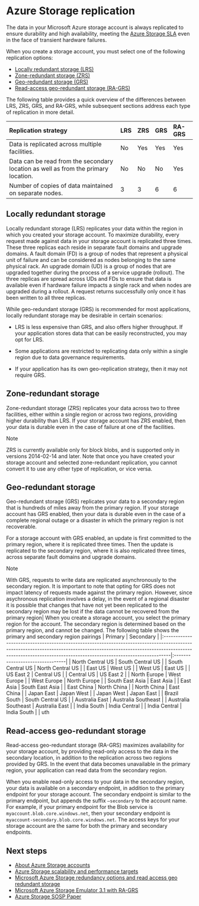 
<properties 
  pageTitle="Azure Storage replication | Microsoft Azure" 
  description="Data in your Microsoft Azure storage account is replicated for durability and high availability. Replication options include locally redundant storage (LRS), zone-redundant storage (ZRS), geo-redundant storage (GRS), and read-access geo-redundant storage (RA-GRS)." 
  services="storage" 
  documentationCenter="" 
  authors="tamram" 
  manager="carmonm" 
  editor="tysonn"/>

<tags 
  ms.service="storage" 
  ms.workload="storage" 
  ms.tgt_pltfrm="na" 
  ms.devlang="na" 
  ms.topic="article" 
  ms.date="01/22/2016" 
  ms.author="tamram"/>

# Azure Storage replication
The data in your Microsoft Azure storage account is always replicated to ensure durability and high availability, meeting the [Azure Storage SLA](https://azure.microsoft.com/support/legal/sla/) even in the face of transient hardware failures.

When you create a storage account, you must select one of the following replication options:  

* [Locally redundant storage (LRS)](#locally-redundant-storage.md)
* [Zone-redundant storage (ZRS)](#zone-redundant-storage.md)
* [Geo-redundant storage (GRS)](#geo-redundant-storage.md)
* [Read-access geo-redundant storage (RA-GRS)](#read-access-geo-redundant-storage.md)

The following table provides a quick overview of the differences between LRS, ZRS, GRS, and RA-GRS, while subsequent sections address each type of replication in more detail.

| Replication strategy | LRS | ZRS | GRS | RA-GRS |
|:--- |:--- |:--- |:--- |:--- |
| Data is replicated across multiple facilities. |No |Yes |Yes |Yes |
| Data can be read from the secondary location as well as from the primary location. |No |No |No |Yes |
| Number of copies of data maintained on separate nodes. |3 |3 |6 |6 |

## Locally redundant storage
Locally redundant storage (LRS) replicates your data within the region in which you created your storage account. To maximize durability, every request made against data in your storage account is replicated three times. These three replicas each reside in separate fault domains and upgrade domains. A fault domain (FD) is a group of nodes that represent a physical unit of failure and can be considered as nodes belonging to the same physical rack. An upgrade domain (UD) is a group of nodes that are upgraded together during the process of a service upgrade (rollout). The three replicas are spread across UDs and FDs to ensure that data is available even if hardware failure impacts a single rack and when nodes are upgraded during a rollout. A request returns successfully only once it has been written to all three replicas.

While geo-redundant storage (GRS) is recommended for most applications, locally redundant storage may be desirable in certain scenarios:  

* LRS is less expensive than GRS, and also offers higher throughput. If your application stores data that can be easily reconstructed, you may opt for LRS.

* Some applications are restricted to replicating data only within a single region due to data governance requirements.

* If your application has its own geo-replication strategy, then it may not require GRS.


## Zone-redundant storage
Zone-redundant storage (ZRS) replicates your data across two to three facilities, either within a single region or across two regions, providing higher durability than LRS. If your storage account has ZRS enabled, then your data is durable even in the case of failure at one of the facilities.

> [!NOTE]
> ZRS is currently available only for block blobs, and is supported only in versions 2014-02-14 and later. Note that once you have created your storage account and selected zone-redundant replication, you cannot convert it to use any other type of replication, or vice versa.
> 
> 
## Geo-redundant storage
Geo-redundant storage (GRS) replicates your data to a secondary region that is hundreds of miles away from the primary region. If your storage account has GRS enabled, then your data is durable even in the case of a complete regional outage or a disaster in which the primary region is not recoverable.

For a storage account with GRS enabled, an update is first committed to the primary region, where it is replicated three times. Then the update is replicated to the secondary region, where it is also replicated three times, across separate fault domains and upgrade domains.

> [!NOTE]
> With GRS, requests to write data are replicated asynchronously to the secondary region. It is important to note that opting for GRS does not impact latency of requests made against the primary region. However, since asychronous replication involves a delay, in the event of a regional disaster it is possible that changes that have not yet been replicated to the secondary region may be lost if the data cannot be recovered from the primary region| When you create a storage account, you select the primary region for the account. The secondary region is determined based on the primary region, and cannot be changed. The following table shows the primary and secondary region pairings | Primary             | Secondary |
> |:---------------------------------------------------------------------------------------------------------------------------------------------------------------------------------------------------------------------------------------------|:--------------------------------|
> | North Central US                                                                                                                                                                                                                             | South Central US                |
> | South Central US                                                                                                                                                                                                                             | North Central US                |
> | East US                                                                                                                                                                                                                                      | West US                         |
> | West US                                                                                                                                                                                                                                      | East US                         |
> | US East 2                                                                                                                                                                                                                                    | Central US                      |
> | Central US                                                                                                                                                                                                                                   | US East 2                       |
> | North Europe                                                                                                                                                                                                                                 | West Europe                     |
> | West Europe                                                                                                                                                                                                                                  | North Europe                    |
> | South East Asia                                                                                                                                                                                                                              | East Asia                       |
> | East Asia                                                                                                                                                                                                                                    | South East Asia                 |
> | East China                                                                                                                                                                                                                                   | North China                     |
> | North China                                                                                                                                                                                                                                  | East China                      |
> | Japan East                                                                                                                                                                                                                                   | Japan West                      |
> | Japan West                                                                                                                                                                                                                                   | Japan East                      |
> | Brazil South                                                                                                                                                                                                                                 | South Central US                |
> | Australia East                                                                                                                                                                                                                               | Australia Southeast             |
> | Australia Southeast                                                                                                                                                                                                                          | Australia East                  |
> | India South                                                                                                                                                                                                                                  | India Central                   |
> | India Central                                                                                                                                                                                                                                | India South                     |
>   |
> uth
> 
> 
## Read-access geo-redundant storage
Read-access geo-redundant storage (RA-GRS) maximizes availability for your storage account, by providing read-only access to the data in the secondary location, in addition to the replication across two regions provided by GRS. In the event that data becomes unavailable in the primary region, your application can read data from the secondary region.

When you enable read-only access to your data in the secondary region, your data is available on a secondary endpoint, in addition to the primary endpoint for your storage account. The secondary endpoint is similar to the primary endpoint, but appends the suffix `–secondary` to the account name. For example, if your primary endpoint for the Blob service is `myaccount.blob.core.windows.net`, then your secondary endpoint is `myaccount-secondary.blob.core.windows.net`. The access keys for your storage account are the same for both the primary and secondary endpoints.

## Next steps
* [About Azure Storage accounts](storage-create-storage-account.md)
* [Azure Storage scalability and performance targets](storage-scalability-targets.md)
* [Microsoft Azure Storage redundancy options and read access geo redundant storage ](http://blogs.msdn.com/b/windowsazurestorage/archive/2013/12/11/introducing-read-access-geo-replicated-storage-ra-grs-for-windows-azure-storage.aspx)  
* [Microsoft Azure Storage Emulator 3.1 with RA-GRS ](http://blogs.msdn.com/b/windowsazurestorage/archive/2014/05/08/microsoft-azure-storage-emulator-3-1-with-ra-grs.aspx)
* [Azure Storage SOSP Paper](http://blogs.msdn.com/b/windowsazurestorage/archive/2011/11/20/windows-azure-storage-a-highly-available-cloud-storage-service-with-strong-consistency.aspx)  

